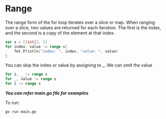 # Range

The range form of the for loop iterates over a slice or map.
When ranging over a slice, two values are returned for each iteration. 
The first is the index, and the second is a copy of the element at that index.

```go
var s = []int{2, 1}
for index, value := range s{
    fmt.Println("index: ", index, "value: ", value)
}
```
You can skip the index or value by assigning to _.
We can omit the value 

```go
for i, _ := range s
for _, value := range s
for i := range s
```

***You can refer main.go file for examples***

To run:
```
go run main.go
```
